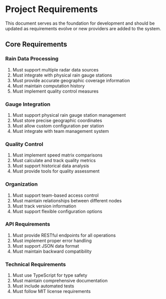 # Project Requirements

This document serves as the foundation for development and should be updated as requirements evolve or new providers are added to the system.

## Core Requirements

### Rain Data Processing
1. Must support multiple radar data sources
2. Must integrate with physical rain gauge stations
3. Must provide accurate geographic coverage information
4. Must maintain computation history
5. Must implement quality control measures

### Gauge Integration
1. Must support physical rain gauge station management
2. Must store precise geographic coordinates
3. Must allow custom configuration per station
4. Must integrate with team management system

### Quality Control
1. Must implement speed matrix comparisons
2. Must calculate and track quality metrics
3. Must support historical data analysis
4. Must provide tools for quality assessment

### Organization
1. Must support team-based access control
2. Must maintain relationships between different nodes
3. Must track version information
4. Must support flexible configuration options

### API Requirements
1. Must provide RESTful endpoints for all operations
2. Must implement proper error handling
3. Must support JSON data format
4. Must maintain backward compatibility

### Technical Requirements
1. Must use TypeScript for type safety
2. Must maintain comprehensive documentation
3. Must include automated tests
4. Must follow MIT license requirements
